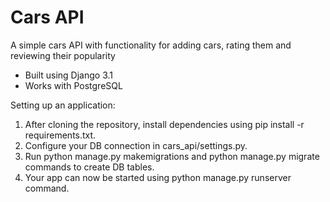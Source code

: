 # Cars API
A simple cars API with functionality for adding cars, rating them and reviewing their popularity

 - Built using Django 3.1
 - Works with PostgreSQL
 
 Setting up an application:
 
 1. After cloning the repository, install dependencies using pip install -r requirements.txt.
 2. Configure your DB connection in cars_api/settings.py.
 3. Run python manage.py makemigrations and python manage.py migrate commands to create DB tables.
 4. Your app can now be started using python manage.py runserver command.

